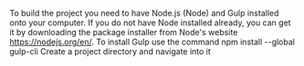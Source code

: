 To build the project you need to have Node.js (Node) and Gulp installed onto your computer.
If you do not have Node installed already, you can get it by downloading the package installer from Node's website https://nodejs.org/en/.
To install Gulp use the command npm install --global gulp-cli
Create a project directory and navigate into it
